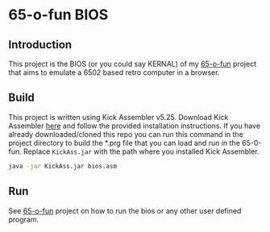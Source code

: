 # 65-o-fun BIOS

## Introduction

This project is the BIOS (or you could say KERNAL) of my [65-o-fun](https://github.com/y0014984/65-o-fun) project that aims to emulate a 6502 based retro computer in a browser.

## Build

This project is written using Kick Assembler v5.25. Download Kick Assembler [here](https://www.theweb.dk/KickAssembler) and follow the provided installation instructions. If you have already downloaded/cloned this repo you can run this command in the project directory to build the *.prg file that you can load and run in the 65-0-fun. Replace `KickAss.jar` with the path where you installed Kick Assembler. 

```bash
java -jar KickAss.jar bios.asm
```

## Run

See [65-o-fun](https://github.com/y0014984/65-o-fun) project on how to run the bios or any other user defined program.
